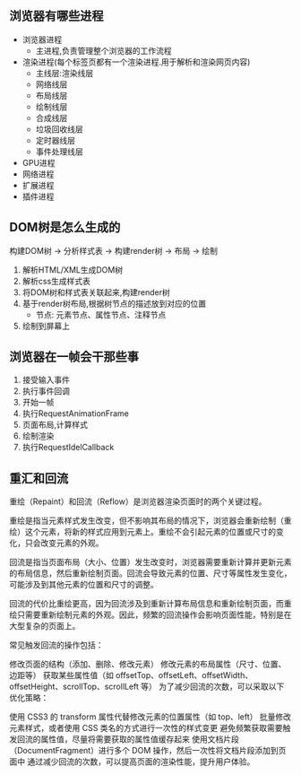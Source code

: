 ## 浏览器有哪些进程

- 浏览器进程
    - 主进程,负责管理整个浏览器的工作流程
- 渲染进程(每个标签页都有一个渲染进程.用于解析和渲染网页内容)
    - 主线层:渲染线层
    - 网络线层
    - 布局线层
    - 绘制线层
    - 合成线层
    - 垃圾回收线层
    - 定时器线层
    - 事件处理线层
- GPU进程
- 网络进程
- 扩展进程
- 插件进程

## DOM树是怎么生成的

构建DOM树 -> 分析样式表 -> 构建render树 -> 布局 -> 绘制

1. 解析HTML/XML生成DOM树
2. 解析css生成样式表
3. 将DOM树和样式表关联起来,构建render树
4. 基于render树布局,根据树节点的描述放到对应的位置
    - 节点: 元素节点、属性节点、注释节点
5. 绘制到屏幕上

## 浏览器在一帧会干那些事

1. 接受输入事件
2. 执行事件回调
3. 开始一帧
4. 执行RequestAnimationFrame
5. 页面布局,计算样式
6. 绘制渲染
7. 执行RequestIdelCallback

## 重汇和回流

重绘（Repaint）和回流（Reflow）是浏览器渲染页面时的两个关键过程。

重绘是指当元素样式发生改变，但不影响其布局的情况下，浏览器会重新绘制（重绘）这个元素，将新的样式应用到元素上。重绘不会引起元素的位置或尺寸的变化，只会改变元素的外观。

回流是指当页面布局（大小、位置）发生改变时，浏览器需要重新计算并更新元素的布局信息，然后重新绘制页面。回流会导致元素的位置、尺寸等属性发生变化，可能涉及到其他元素的位置和尺寸的调整。

回流的代价比重绘更高，因为回流涉及到重新计算布局信息和重新绘制页面，而重绘只需要重新绘制元素的外观。因此，频繁的回流操作会影响页面性能，特别是在大型复杂的页面上。

常见触发回流的操作包括：

修改页面的结构（添加、删除、修改元素）
修改元素的布局属性（尺寸、位置、边距等）
获取某些属性值（如 offsetTop、offsetLeft、offsetWidth、offsetHeight、scrollTop、scrollLeft 等）
为了减少回流的次数，可以采取以下优化策略：

使用 CSS3 的 transform 属性代替修改元素的位置属性（如 top、left）
批量修改元素样式，或者使用 CSS 类名的方式进行一次性的样式变更
避免频繁获取需要触发回流的属性值，尽量将需要获取的属性值缓存起来
使用文档片段（DocumentFragment）进行多个 DOM 操作，然后一次性将文档片段添加到页面中
通过减少回流的次数，可以提高页面的渲染性能，提升用户体验。